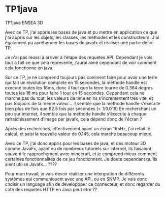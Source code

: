 # TP1java
TP1java ENSEA 3D

Avec ce TP, j'ai appris les bases de java et pu mettre en application ce que j'ai appris sur les objets, les classes, les méthodes et les constructeurs.
J'ai également pu apréhender les bases de javafx et réaliser une partie de ce TP.

Je n'ai pas reussi à arriver à l'étape des requetes API. Cependant je vois tout a fait ce que cela represente, j'aurai aimé cependant de voir comment cela fonctionne en java.

Sur ce TP, je ne comprend toujours pas comment faire pour avoir une terre qui fait un révolution complete en 15 secondes, la méthode handle est executé toutes les 16ms, donc il faut que la terre tourne de 0.364 degres toutes les 16 ms pour faire 1 tour en 15 secondes.
Cependant cela ne marche pas du tout, les valeurs de time en ns s'incrementent tres vite, et pas toujours de la meme valeur... 
Il semble que la méthode handle s'execute bien plus de fois que 62.5 fois par secondes (= 1/0.016)
En recherchant un peu sur internet, il semble que la méthode handle s'éxecute à chaque rafraichissement d'image par javafx, cela dépend donc de l'écran ?

Après des recherches, effectivement ayant un écran 165Hz, j'ai refait le calcul, et saisi la nouvelle valeur de 0.145, cela marche beaucoup mieux.

Avec ce TP, j'ai donc appris pour les bases de java, et des moteur 3D comme JavaFx, ayant vu de nombreux tutoriels sur internet, ils faisaient souvent le rapprochement avec minecraft, et je comprend mieux comment certaines fonctionnalités de ce jeu fonctionnent. Je doute cependant qu'ils aient utilisé Javafx... ????

Pour mon travail, je vais devoir réaliser une intergration de différents systèmes qui communiquent avec une API, ou en SNMP.
Je vais donc choisir un language afin de developpper ce connecteur, et donc regarder du coté des requetes HTTP en Java peut etre ??
